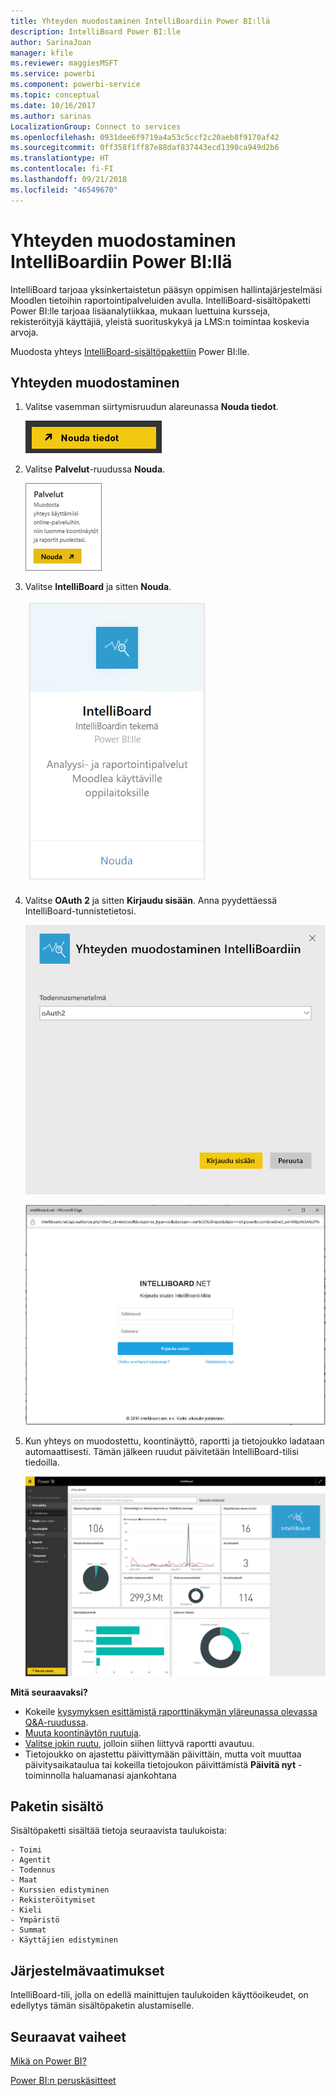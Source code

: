 ```yaml
---
title: Yhteyden muodostaminen IntelliBoardiin Power BI:llä
description: IntelliBoard Power BI:lle
author: SarinaJoan
manager: kfile
ms.reviewer: maggiesMSFT
ms.service: powerbi
ms.component: powerbi-service
ms.topic: conceptual
ms.date: 10/16/2017
ms.author: sarinas
LocalizationGroup: Connect to services
ms.openlocfilehash: 0931dee6f9719a4a53c5ccf2c20aeb8f9170af42
ms.sourcegitcommit: 0ff358f1ff87e88daf837443ecd1398ca949d2b6
ms.translationtype: HT
ms.contentlocale: fi-FI
ms.lasthandoff: 09/21/2018
ms.locfileid: "46549670"
---
```

# <a name="connect-to-intelliboard-with-power-bi"></a>Yhteyden muodostaminen IntelliBoardiin Power BI:llä
IntelliBoard tarjoaa yksinkertaistetun pääsyn oppimisen hallintajärjestelmäsi Moodlen tietoihin raportointipalveluiden avulla. IntelliBoard-sisältöpaketti Power BI:lle tarjoaa lisäanalytiikkaa, mukaan luettuina kursseja, rekisteröityjä käyttäjiä, yleistä suorituskykyä ja LMS:n toimintaa koskevia arvoja.

Muodosta yhteys [IntelliBoard-sisältöpakettiin](https://app.powerbi.com/getdata/services/intelliboard) Power BI:lle.

## <a name="how-to-connect"></a>Yhteyden muodostaminen
1. Valitse vasemman siirtymisruudun alareunassa **Nouda tiedot**.  
   
    ![](media/service-connect-to-intelliboard/getdata.png)
2. Valitse **Palvelut**-ruudussa **Nouda**.  
   
    ![](media/service-connect-to-intelliboard/services.png)
3. Valitse **IntelliBoard** ja sitten **Nouda**.  
   
    ![](media/service-connect-to-intelliboard/intelliboard.png)
4. Valitse **OAuth 2** ja sitten **Kirjaudu sisään**. Anna pyydettäessä IntelliBoard-tunnistetietosi.
   
    ![](media/service-connect-to-intelliboard/creds.png)
   
    ![](media/service-connect-to-intelliboard/creds2.png)
5. Kun yhteys on muodostettu, koontinäyttö, raportti ja tietojoukko ladataan automaattisesti. Tämän jälkeen ruudut päivitetään IntelliBoard-tilisi tiedoilla.
   
    ![](media/service-connect-to-intelliboard/dashboard.png)

**Mitä seuraavaksi?**

* Kokeile [kysymyksen esittämistä raporttinäkymän yläreunassa olevassa Q&A-ruudussa](consumer/end-user-q-and-a.md).
* [Muuta koontinäytön ruutuja](service-dashboard-edit-tile.md).
* [Valitse jokin ruutu](consumer/end-user-tiles.md), jolloin siihen liittyvä raportti avautuu.
* Tietojoukko on ajastettu päivittymään päivittäin, mutta voit muuttaa päivitysaikataulua tai kokeilla tietojoukon päivittämistä **Päivitä nyt** -toiminnolla haluamanasi ajankohtana

## <a name="whats-included"></a>Paketin sisältö
Sisältöpaketti sisältää tietoja seuraavista taulukoista:  

    - Toimi  
    - Agentit  
    - Todennus  
    - Maat  
    - Kurssien edistyminen  
    - Rekisteröitymiset
    - Kieli  
    - Ympäristö  
    - Summat  
    - Käyttäjien edistyminen    

## <a name="system-requirements"></a>Järjestelmävaatimukset
IntelliBoard-tili, jolla on edellä mainittujen taulukoiden käyttöoikeudet, on edellytys tämän sisältöpaketin alustamiselle.

## <a name="next-steps"></a>Seuraavat vaiheet
[Mikä on Power BI?](power-bi-overview.md)

[Power BI:n peruskäsitteet](consumer/end-user-basic-concepts.md)

